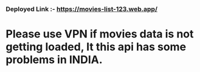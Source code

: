 ### Deployed Link :- https://movies-list-123.web.app/

# Please use VPN if movies data is not getting loaded, It this api has some problems in INDIA.
